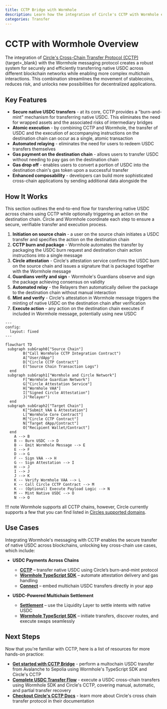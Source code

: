 ```yaml
---
title: CCTP Bridge with Wormhole
description: Learn how the integration of Circle's CCTP with Wormhole enables secure and efficient native USDC transfers and complex cross-chain interactions.
categories: Transfer
---
```


# CCTP with Wormhole Overview 

The integration of [Circle's Cross-Chain Transfer Protocol (CCTP)](https://www.circle.com/cross-chain-transfer-protocol){target=\_blank} with the Wormhole messaging protocol creates a robust system for securely and efficiently transferring native USDC across different blockchain networks while enabling more complex multichain interactions. This combination streamlines the movement of stablecoins, reduces risk, and unlocks new possibilities for decentralized applications.

## Key Features

- **Secure native USDC transfers** - at its core, CCTP provides a "burn-and-mint" mechanism for transferring native USDC. This eliminates the need for wrapped assets and the associated risks of intermediary bridges
- **Atomic execution** - by combining CCTP and Wormhole, the transfer of USDC and the execution of accompanying instructions on the destination chain can occur as a single, atomic transaction
- **Automated relaying** - eliminates the need for users to redeem USDC transfers themselves
- **Gas payment on the destination chain** - allows users to transfer USDC without needing to pay gas on the destination chain
- **Gas drop off** - enables users to convert a portion of USDC into the destination chain's gas token upon a successful transfer
- **Enhanced composability** - developers can build more sophisticated cross-chain applications by sending additional data alongside the 

## How It Works

This section outlines the end-to-end flow for transferring native USDC across chains using CCTP while optionally triggering an action on the destination chain. Circle and Wormhole coordinate each step to ensure a secure, verifiable transfer and execution process.

1. **Initiation on source chain** - a user on the source chain initiates a USDC transfer and specifies the action on the destination chain
2. **CCTP burn and package** - Wormhole automates the transfer by packaging the USDC burn request and destination chain action instructions into a single message
3. **Circle attestation** -  Circle's attestation service confirms the USDC burn on the source chain and issues a signature that is packaged together with the Wormhole message
4. **Guardians verify and sign** - Wormhole's Guardians observe and sign the package achieving consensus on validity 
5. **Automated relay** - the Relayers then automatically deliver the package to the destination chain without manual interaction
6. **Mint and verify** - Circle's attestation in Wormhole message triggers the minting of native USDC on the destination chain after verification
7. **Execute action** - any action on the destination chain executes if included in Wormhole message, potentially using new USDC

```mermaid
---
config:
  layout: fixed
---

flowchart TD
 subgraph subGraph0["Source Chain"]
        B("Call Wormhole CCTP Integration Contract")
        A["User/dApp"]
        D["Circle CCTP Contract"]
        E("Source Chain Transaction Logs")
  end
 subgraph subGraph1["Wormhole and Circle Network"]
        F["Wormhole Guardian Network"]
        G["Circle Attestation Service"]
        H["Wormhole VAA"]
        I["Signed Circle Attestation"]
        J("Relayer")
  end
 subgraph subGraph2["Target Chain"]
        K["Submit VAA & Attestation"] 
        L["Wormhole Core Contract"]
        M["Circle CCTP Contract"]
        N["Target dApp/Contract"]
        O["Recipient Wallet/Contract"]
  end
    A --> B
    B -- Burn USDC --> D
    B -- Emit Wormhole Message --> E
    E --> F
    D --> G
    F -- Sign VAA --> H
    G -- Sign Attestation --> I
    H --> J
    I --> J
    J --> K 
    K -- Verify Wormhole VAA --> L
    K -- Call Circle CCTP Contract --> M
    K -- (Optional) Execute Payload Logic --> N
    M -- Mint Native USDC --> O
    N --> O
```
!!! note 
    Wormhole supports all CCTP chains, however, Circle currently supports a few that you can find listed in [Circles supported domains](https://developers.circle.com/stablecoins/supported-domains).

## Use Cases

Integrating Wormhole's messaging with CCTP enables the secure transfer of native USDC across blockchains, unlocking key cross-chain use cases, which include:

- **USDC Payments Across Chains**
    - [**CCTP**](/docs/products/cctp-bridge/get-started/) – transfer native USDC using Circle’s burn-and-mint protocol
    - [**Wormhole TypeScript SDK**](/docs/tools/typescript-sdk/sdk-reference/) – automate attestation delivery and gas handling
    - [**Connect**](/docs/products/connect/overview/) – embed multichain USDC transfers directly in your app

- **USDC-Powered Multichain Settlement**
    - [**Settlement**](/docs/products/settlement/overview/) – use the Liquidity Layer to settle intents with native USDC
    - [**Wormhole TypeScript SDK**](/docs/tools/typescript-sdk/sdk-reference/) – initiate transfers, discover routes, and execute swaps seamlessly

## Next Steps

Now that you're familiar with CCTP, here is a list of resources for more hands-on practice:

- [**Get started with CCTP Bridge**](Todo) - perform a multochain USDC transfer from Avalanche to Sepolia using Wormhole's TypeScript SDK and Circle's CCTP
- [**Complete USDC Transfer Flow**](Todo) -  execute a USDC cross-chain transfers using Wormhole SDK and Circle's CCTP, covering manual, automatic, and partial transfer recovery
- [**Checkout Circle's CCTP Docs**](https://developers.circle.com/stablecoins/cctp-getting-started) - learn more about Circle's cross chain transfer protocol in their documentation